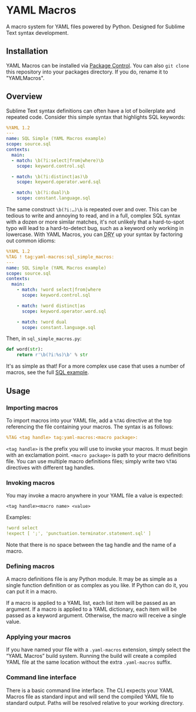 # YAML Macros

A macro system for YAML files powered by Python. Designed for Sublime Text syntax development.

## Installation

YAML Macros can be installed via [Package Control](https://packagecontrol.io/installation). You can also `git clone` this repository into your packages directory. If you do, rename it to "YAMLMacros".

## Overview

Sublime Text syntax definitions can often have a lot of boilerplate and repeated code. Consider this simple syntax that highlights SQL keywords:

```yaml
%YAML 1.2
---
name: SQL Simple (YAML Macros example)
scope: source.sql
contexts:
  main:
  - match: \b(?i:select|from|where)\b
    scope: keyword.control.sql

  - match: \b(?i:distinct|as)\b
    scope: keyword.operator.word.sql

  - match: \b(?i:dual)\b
    scope: constant.language.sql
```

The same construct `\b(?i:…)\b` is repeated over and over. This can be tedious to write and annoying to read, and in a full, complex SQL syntax with a dozen or more similar matches, it's not unlikely that a hard-to-spot typo will lead to a hard-to-detect bug, such as a keyword only working in lowercase. With YAML Macros, you can <abbr title="Don't Repeat Yourself">DRY</abbr> up your syntax by factoring out common idioms:

```yaml
%YAML 1.2
%TAG ! tag:yaml-macros:sql_simple_macros:
---
name: SQL Simple (YAML Macros example)
scope: source.sql
contexts:
  main:
    - match: !word select|from|where
      scope: keyword.control.sql

    - match: !word distinct|as
      scope: keyword.operator.word.sql

    - match: !word dual
      scope: constant.language.sql
```

Then, in `sql_simple_macros.py`:

```python
def word(str):
    return r'\b(?i:%s)\b' % str
```

It's as simple as that! For a more complex use case that uses a number of macros, see the full [SQL example](examples/sql_syntax).

## Usage

### Importing macros

To import macros into your YAML file, add a `%TAG` directive at the top referencing the file containing your macros. The syntax is as follows:

```yaml
%TAG <tag handle> tag:yaml-macros:<macro package>:
```

`<tag handle>` is the prefix you will use to invoke your macros. It must begin with an exclamation point. `<macro package>` is path to your macro definitions file. You can use multiple macro definitions files; simply write two `%TAG` directives with different tag handles.

### Invoking macros

You may invoke a macro anywhere in your YAML file a value is expected:

```
<tag handle><macro name> <value>
```

Examples:

```yaml
!word select
!expect [ ';', 'punctuation.terminator.statement.sql' ]
```

Note that there is no space between the tag handle and the name of a macro. 

### Defining macros

A macro definitions file is any Python module. It may be as simple as a single function definition or as complex as you like. If Python can do it, you can put it in a macro.

If a macro is applied to a YAML list, each list item will be passed as an argument. If a macro is applied to a YAML dictionary, each item will be passed as a keyword argument. Otherwise, the macro will receive a single value.

### Applying your macros

If you have named your file with a `.yaml-macros` extension, simply select the “YAML Macros” build system. Running the build will create a compiled YAML file at the same location without the extra `.yaml-macros` suffix.

### Command line interface

There is a basic command line interface. The CLI expects your YAML Macros file as standard input and will send the compiled YAML file to standard output. Paths will be resolved relative to your working directory.